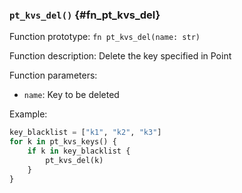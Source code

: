 ### `pt_kvs_del()` {#fn_pt_kvs_del}

Function prototype: `fn pt_kvs_del(name: str)`

Function description: Delete the key specified in Point

Function parameters:

- `name`: Key to be deleted

Example:

```python
key_blacklist = ["k1", "k2", "k3"]
for k in pt_kvs_keys() {
    if k in key_blacklist {
        pt_kvs_del(k)
    }
}
```
